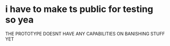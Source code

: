 # i have to make ts public for testing so yea
THE PROTOTYPE DOESNT HAVE ANY CAPABILITIES ON BANISHING STUFF YET
